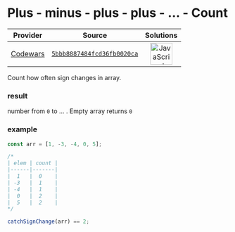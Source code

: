 [_metadata_:generated]: - "true"

# Plus - minus - plus - plus - ... - Count

<!-- INFO TABLE BEGIN -->

| Provider                                        | Source                                                                               | Solutions                                                                                                                                                    |
| :---------------------------------------------: | :----------------------------------------------------------------------------------: | :----------------------------------------------------------------------------------------------------------------------------------------------------------: |
| [Codewars](../../../docs/providers/Codewars.md) | [`5bbb8887484fcd36fb0020ca`](https://www.codewars.com/kata/5bbb8887484fcd36fb0020ca) | [<img src="https://res.cloudinary.com/rascaltwo/image/upload/v1631924076/javascript_ehszr7.svg" alt="JavaScript" title="JavaScript" width="50" />](solve.js) |

<!-- INFO TABLE END -->

Count how often sign changes in array.

### result
number from `0` to ... . Empty array returns `0`

### example
```javascript
const arr = [1, -3, -4, 0, 5];

/*
| elem | count |
|------|-------|
|  1   |  0    |
| -3   |  1    |
| -4   |  1    |
|  0   |  2    |
|  5   |  2    |
*/

catchSignChange(arr) == 2;
```
